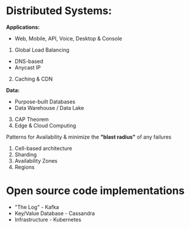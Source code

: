 # Distributed Systems:

**Applications:** 

* Web, Mobile, API, Voice, Desktop & Console 

1. Global Load Balancing
*  DNS-based
*  Anycast IP

2. Caching & CDN

**Data:**
* Purpose-built Databases
* Data Warehouse / Data Lake

3. CAP Theorem
4. Edge & Cloud Computing

Patterns for Availability & minimize the **"blast radius"** of any failures
1. Cell-based architecture
2. Sharding
3. Availability Zones
4. Regions

# Open source code implementations

* "The Log" - Kafka
* Key/Value Database - Cassandra
* Infrastructure - Kubernetes


